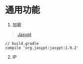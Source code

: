 # 通用功能

1. 加密

  > [Jasypt](http://www.jasypt.org/)

  ```
  // build.gradle
  compile 'org.jasypt:jasypt:1.9.2'
  ```
  
2. IP